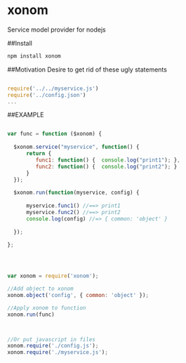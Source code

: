 # xonom
Service model provider for nodejs

##Install

```Bash
npm install xonom
```

##Motivation
Desire to get rid of these ugly statements


```Javascript

require('../../myservice.js')
require('../config.json')
...

```

##EXAMPLE


```Javascript 

var func = function ($xonom) {
  
  $xonom.service("myservice", function() {
      return {
         func1: function() {  console.log("print1"); },
         func2: function() {  console.log("print2"); }
      }
  });
  
  $xonom.run(function(myservice, config) {
  
      myservice.func1() //==> print1
      myservice.func2() //==> print2
      console.log(config) //=> { common: 'object' }
  
  });
   
};




var xonom = require('xonom');

//Add object to xonom
xonom.object('config', { common: 'object' });

//Apply xonom to function
xonom.run(func)



//Or put javascript in files
xonom.require('./config.js');
xonom.require('./myservice.js');

```

